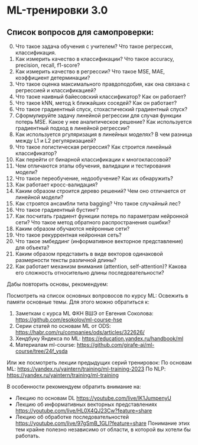 # ML-тренировки 3.0

## Список вопросов для самопроверки:

0. Что такое задача обучения c учителем? Что такое регрессия, классификация.
1. Как измерить качество в классификации? Что такое accuracy, precision, recall, f1-score?
2. Как измерить качество в регрессии? Что такое MSE, MAE, коэффициент детерминации?
3. Что такое оценка максимального правдоподобия, как она связана с регрессией и классификацией?
4. Что таоке наивный байесовский классификатор? Как он работает?
5. Что такое kNN, метод k ближайших соседей? Как он работает?
6. Что такое градиентный спуск, стохастический градиентный спуск?
7. Сформулируйте задачу линейной регрессии для случая функции потерь MSE. Какое у нее аналитическое решение? Как используется градиентный подход в линейной регрессии?
8. Как используется ргуляризация в линейных моделях? В чем разница между L1 и L2 регуляризацией?
9. Что такое логистическая регрессия? Как строится линейный классификатор?
10. Как перейти от бинарной классификации к многоклассовой?
11. Чем отличаются этапы обучения, валидации и тестирования модели? 
12. Что такое переобучение, недообучение? Как их обнаружить?
13. Как работает кросс-валидация?
14. Каким образом строится дерево решений? Чем оно отличается от линейной модели?
15. Как строятся ансамбли типа bagging? Что такое случайный лес?
16. Что такое градиентный бустинг? 
17. Как посчитать градиент функции потерь по параметрам нейронной сети? Что такое метод обратного распространения ошибки?
18. Каким образом обучаются нейронные сети?
19. Что такое рекуррентная нейронная сеть?
20. Что такое эмбеддинг (информативное векторное представление) для объекта?
21. Каким образом представить в виде векторов одинаковой размерности тексты различной длины?
22. Как работает механизм внимания (attention, self-attention)? Какова его сложность относительно длины последовательности?


Дабы повторить основы, рекомендуем:

Посмотреть на список основных вопровосов по курсу ML:
Освежить в памяти основные темы. Для этого можно обратиться к:

1. Заметкам с курса ML ФКН ВШЭ от Евгения Соколова: https://github.com/esokolov/ml-course-hse
2. Серии статей по основам ML от ODS: https://habr.com/ru/companies/ods/articles/322626/
3. Хендбуку Яндекса по ML: https://education.yandex.ru/handbook/ml
4. Материалам ml-course: https://github.com/girafe-ai/ml-course/tree/24f_ysda

Или же посмотреть лекции предыдущих серий тренировок:
По основам ML: https://yandex.ru/yaintern/training/ml-training-2023
По NLP: https://yandex.ru/yaintern/training/ml-training
 
 В особенности рекомендуем обратить внимание на:
 * Лекцию по основам DL https://youtube.com/live/lK1JumpenyU
 * Лекцию об информативных векторных представлениях https://youtube.com/live/HL0X4QJ23Cw?feature=share
 * Лекцию об обработке последовательностей https://youtube.com/live/97gSmB_1GLI?feature=share
Понимание этих тем крайне полезно независимо от области, в которой вы хотели бы работать.
